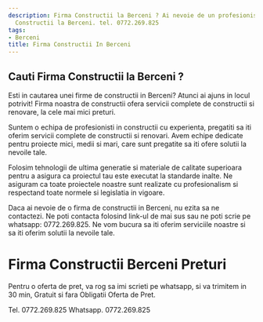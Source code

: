 ```yaml
---
description: Firma Constructii la Berceni ? Ai nevoie de un profesionist in Firma
  Constructii la Berceni. tel. 0772.269.825
tags:
- Berceni
title: Firma Constructii In Berceni
---
```



## Cauti Firma Constructii la Berceni ?

Esti in cautarea unei firme de constructii in Berceni? Atunci ai ajuns in locul potrivit! Firma noastra de constructii ofera servicii complete de constructii si renovare, la cele mai mici preturi.

Suntem o echipa de profesionisti in constructii cu experienta, pregatiti sa iti oferim servicii complete de constructii si renovari. Avem echipe dedicate pentru proiecte mici, medii si mari, care sunt pregatite sa iti ofere solutii la nevoile tale.

Folosim tehnologii de ultima generatie si materiale de calitate superioara pentru a asigura ca proiectul tau este executat la standarde inalte. Ne asiguram ca toate proiectele noastre sunt realizate cu profesionalism si respectand toate normele si legislatia in vigoare.

Daca ai nevoie de o firma de constructii in Berceni, nu ezita sa ne contactezi. Ne poti contacta folosind link-ul de mai sus sau ne poti scrie pe whatsapp: 0772.269.825. Ne vom bucura sa iti oferim serviciile noastre si sa iti oferim solutii la nevoile tale.

# Firma Constructii Berceni Preturi
Pentru o oferta de pret, va rog sa imi scrieti pe whatsapp, si va trimitem in 30 min, Gratuit si fara Obligatii Oferta de Pret.

Tel. 0772.269.825
Whatsapp. 0772.269.825